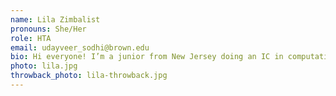 ```yaml
---
name: Lila Zimbalist
pronouns: She/Her
role: HTA
email: udayveer_sodhi@brown.edu
bio: Hi everyone! I’m a junior from New Jersey doing an IC in computational neuroscience. In my free time, I love hiking, playing board/card games, and watching good TV. Looking forward to meeting you all :)
photo: lila.jpg
throwback_photo: lila-throwback.jpg
---
```

